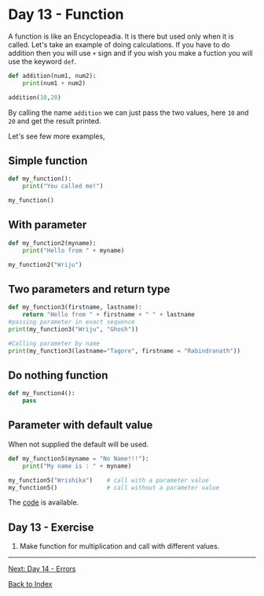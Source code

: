 # Day 13 - Function

A function is like an Encyclopeadia. It is there but used only when it is called. Let's take an example of doing calculations. If you have to do addition then you will use `+` sign and if you wish you make a fuction you will use the keyword `def`.

```python
def addition(num1, num2):
    print(num1 + num2)

addition(10,20)
```

By calling the name `addition` we can just pass the two values, here `10` and `20` and get the result printed.

Let's see few more examples,

## Simple function

```python
def my_function():
    print("You called me!")

my_function()
```

## With parameter

```python
def my_function2(myname):
    print("Hello from " + myname)

my_function2("Wriju")
```

## Two parameters and return type

```python
def my_function3(firstname, lastname):
    return "Hello from " + firstname + " " + lastname
#passing parameter in exact sequence
print(my_function3("Wriju", "Ghosh"))

#Calling parameter by name
print(my_function3(lastname="Tagore", firstname = "Rabindranath"))
```

## Do nothing function

```python
def my_function4():
    pass
```

## Parameter with default value

When not supplied the default will be used.

```python
def my_function5(myname = "No Name!!!"):
    print("My name is : " + myname)

my_function5("Wrishika")    # call with a parameter value
my_function5()              # call without a parameter value
```

The [code](SampleCode/13Function.py) is available.

<!--
## Watch the video

[Video link](https://www.youtube.com/watch?v=)
-->

## Day 13 - Exercise

1. Make function for multiplication and call with different values.

---
[Next: Day 14 - Errors](14-day14.md)

[Back to Index](index.md)
